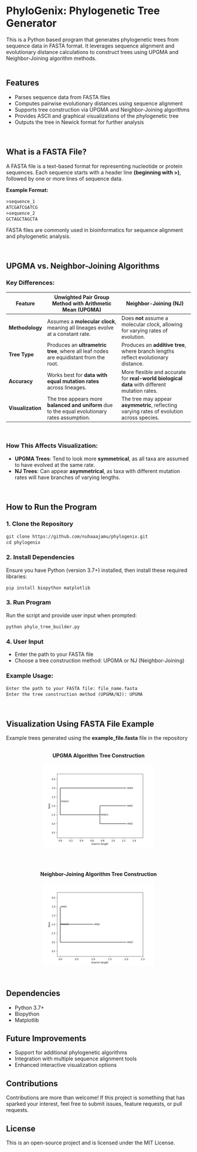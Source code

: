 # PhyloGenix: Phylogenetic Tree Generator

This is a Python based program that generates phylogenetic trees from sequence data in FASTA format. It leverages sequence alignment and evolutionary distance calculations to construct trees using UPGMA and Neighbor-Joining algorithm methods.
<br><br>

## Features
- Parses sequence data from FASTA files
- Computes pairwise evolutionary distances using sequence alignment
- Supports tree construction via UPGMA and Neighbor-Joining algorithms
- Provides ASCII and graphical visualizations of the phylogenetic tree
- Outputs the tree in Newick format for further analysis
<p>&nbsp;</p> 

## What is a FASTA File?
A FASTA file is a text-based format for representing nucleotide or protein sequences. Each sequence starts with a header line 
**(beginning with >)**, followed by one or more lines of sequence data.

**Example Format:**
```plaintext
>sequence_1
ATCGATCGATCG
>sequence_2
GCTAGCTAGCTA
```
FASTA files are commonly used in bioinformatics for sequence alignment and phylogenetic analysis.
<p>&nbsp;</p> 

## UPGMA vs. Neighbor-Joining Algorithms

### Key Differences:
| Feature            | Unwighted Pair Group Method with Arithmetic Mean (UPGMA)                              | Neighbor-Joining (NJ) |
|--------------------|----------------------------------|----------------------|
| **Methodology**   | Assumes a **molecular clock**, meaning all lineages evolve at a constant rate. | Does **not** assume a molecular clock, allowing for varying rates of evolution. |
| **Tree Type**     | Produces an **ultrametric tree**, where all leaf nodes are equidistant from the root. | Produces an **additive tree**, where branch lengths reflect evolutionary distance. |
| **Accuracy**      | Works best for **data with equal mutation rates** across lineages. | More flexible and accurate for **real-world biological data** with different mutation rates. |
| **Visualization** | The tree appears more **balanced and uniform** due to the equal evolutionary rates assumption. | The tree may appear **asymmetric**, reflecting varying rates of evolution across species. |
<p>&nbsp;</p>

### How This Affects Visualization:
- **UPGMA Trees**: Tend to look more **symmetrical**, as all taxa are assumed to have evolved at the same rate.
- **NJ Trees**: Can appear **asymmetrical**, as taxa with different mutation rates will have branches of varying lengths.
<p>&nbsp;</p> 

## How to Run the Program
### 1. Clone the Repository
```plaintext
git clone https://github.com/nuhaaajamu/phylogenix.git
cd phylogenix
```
### 2. Install Dependencies
Ensure you have Python (version 3.7+) installed, then install these required libraries:
```plaintext
pip install biopython matplotlib
```
### 3. Run Program
Run the script and provide user input when prompted:
```plaintext
python phylo_tree_builder.py
```
### 4. User Input
- Enter the path to your FASTA file
- Choose a tree construction method: UPGMA or NJ (Neighbor-Joining)

### Example Usage:
```plaintext
Enter the path to your FASTA file: file_name.fasta
Enter the tree construction method (UPGMA/NJ): UPGMA
```
<p>&nbsp;</p> 

## Visualization Using FASTA File Example

Example trees generated using the **example_file.fasta** file in the repository 
<br><br>

<p align="center"><strong>UPGMA Algorithm Tree Construction</strong></p>

<p align="center">
  <img src="example_tree_UPGMA.png" alt="Generated Phylogenetic Tree" width="60%">
</p>

<br><br>

<p align="center"><strong>Neighbor-Joining Algorithm Tree Construction</strong></p>

<p align="center">
  <img src="example_tree_NJ.png" alt="Generated Phylogenetic Tree" width="60%">
</p>
<p>&nbsp;</p> 

## Dependencies
- Python 3.7+
- Biopython 
- Matplotlib

## Future Improvements
- Support for additional phylogenetic algorithms
- Integration with multiple sequence alignment tools
- Enhanced interactive visualization options

## Contributions
Contributions are more than welcome! If this project is something that has sparked your interest, feel free to submit issues, feature requests, or pull requests.

## License
This is an open-source project and is licensed under the MIT License.






